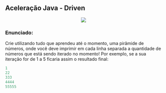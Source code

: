 ## Aceleração Java - Driven

<div align="center">
    <img src="https://img.shields.io/badge/Java-ED8B00?style=for-the-badge&logo=openjdk&logoColor=white" />
</div>

### Enunciado:

Crie utilizando tudo que aprendeu até o momento, uma pirâmide de números, onde você deve imprimir em cada linha separada a quantidade de números que está sendo iterado no momento! Por exemplo, se a sua iteração for de 1 a 5 ficaria assim o resultado final:

```java
1
22
333
4444
55555
```
